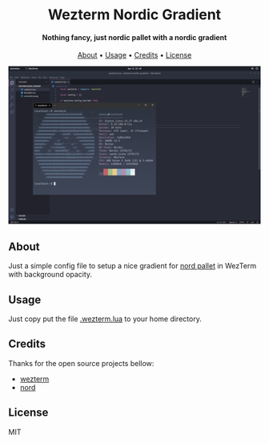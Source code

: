 <h1 align="center">
  Wezterm Nordic Gradient
</h1>

<h4 align="center">Nothing fancy, just nordic pallet with a nordic gradient</h4>

<p align="center">
  <a href="#about">About</a> •
  <a href="#usage">Usage</a> •
  <a href="#credits">Credits</a> •
  <a href="#license">License</a>
</p>

![screenshot.png](screenshot.png)

## About

Just a simple config file to setup a nice gradient for [nord pallet](https://wezfurlong.org/wezterm/colorschemes/n/index.html#nord) in WezTerm with background opacity.

## Usage

Just copy put the file [.wezterm.lua](.wezterm.lua) to your home directory.

## Credits

Thanks for the open source projects bellow:

- [wezterm](https://github.com/wez/wezterm)
- [nord](https://github.com/nordtheme/nord)

## License

MIT
